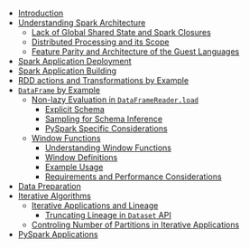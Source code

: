 -   [Introduction](00_introduction.md#introduction)
-   [Understanding Spark
    Architecture](01_understanding_spark_architecure.md#understanding-spark-architecture)
    -   [Lack of Global Shared State and Spark
        Closures](01_understanding_spark_architecure.md#lack-of-global-shared-state-and-spark-closures)
    -   [Distributed Processing and its
        Scope](01_understanding_spark_architecure.md#distributed-processing-and-its-scope)
    -   [Feature Parity and Architecture of the Guest
        Languages](01_understanding_spark_architecure.md#feature-parity-and-architecture-of-the-guest-languages)
-   [Spark Application Deployment](02_spark_application_deployment.md#spark-application-deployment)
-   [Spark Application Building](03_spark_application_building.md#spark-application-building)
-   [RDD actions and Transformations by
    Example](04_rdd_actions_and_transformations_by_example.md#rdd-actions-and-transformations-by-example)
-   [`DataFrame` by Example](05_dataframe_by_example.md#dataframe-by-example)
    -   [Non-lazy Evaluation in
        `DataFrameReader.load`](05_dataframe_by_example.md#non-lazy-evaluation-in-dataframereader.load)
        -   [Explicit Schema](05_dataframe_by_example.md#explicit-schema)
        -   [Sampling for Schema
            Inference](05_dataframe_by_example.md#sampling-for-schema-inference)
        -   [PySpark Specific
            Considerations](05_dataframe_by_example.md#pyspark-specific-considerations)
    -   [Window Functions](05_dataframe_by_example.md#window-functions)
        -   [Understanding Window
            Functions](05_dataframe_by_example.md#understanding-window-functions)
        -   [Window Definitions](05_dataframe_by_example.md#window-definitions)
        -   [Example Usage](05_dataframe_by_example.md#example-usage)
        -   [Requirements and Performance
            Considerations](05_dataframe_by_example.md#requirements-and-performance-considerations)
-   [Data Preparation](06_data_preparation.md#data-preparation)
-   [Iterative Algorithms](07_iterative_algorithms.md#iterative-algorithms)
    -   [Iterative Applications and
        Lineage](07_iterative_algorithms.md#iterative-applications-and-lineage)
        -   [Truncating Lineage in `Dataset`
            API](07_iterative_algorithms.md#truncating-lineage-in-dataset-api)
    -   [Controling Number of Partitions in Iterative
        Applications](07_iterative_algorithms.md#controling-number-of-partitions-in-iterative-applications)
-   [PySpark Applications](08_pyspark_applications.md#pyspark-applications)
